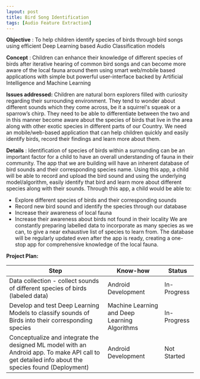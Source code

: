 ```yaml
---
layout: post
title: Bird Song Identification
tags: [Audio Feature Extraction]
---
```


**Objective** : To help children identify species of birds through bird songs using efficient Deep Learning based Audio Classification models

**Concept** : Children can enhance their knowledge of different species of birds after iterative hearing of common bird songs and can become more aware of the local fauna around them using smart web/mobile based applications with simple but powerful user-interface backed by Artificial Intelligence and Machine Learning


**Issues addressed:**  Children are natural born explorers filled with curiosity regarding their surrounding environment. They tend to wonder about different sounds which they come across, be it a squirrel's squeak or a sparrow’s chirp. They need to be able to differentiate between the two and in this manner become aware about the species of birds that live in the area along with other exotic species in different parts of our Country. We need an mobile/web-based application that can help children quickly and easily identify birds, record their findings and learn more about them.

**Details** : Identification of species of birds within a surrounding can be an important factor for a child to have an overall understanding of fauna in their community. The app that we are building will have an inherent database of bird sounds and their corresponding species name. Using this app, a child will be able to record and upload the bird sound and using the underlying model/algorithm, easily identify that bird and learn more about different species along with their sounds. Through this app, a child would be able to:
- Explore different species of birds and their corresponding sounds
- Record new bird sound and identify the species through our database
- Increase their awareness of local fauna
- Increase their awareness about birds not found in their locality
We are constantly preparing labelled data to incorporate as many species as we can, to give a near exhaustive list of species to learn from. The database will be regularly updated even after the app is ready, creating a one-stop app for comprehensive knowledge of the local fauna.

**Project Plan:**

| Step | Know-how | Status |
| --- | --- | --- |
| Data collection - collect sounds of different species of birds (labeled data) | Android Development | In-Progress |
| Develop and test Deep Learning Models to classify sounds of Birds into their corresponding species | Machine Learning and Deep Learning Algorithms | In-Progress |
| Conceptualize and integrate the designed ML model with an Android app. To make API call to get detailed info about the species found (Deployment) | Android Development | Not Started |

